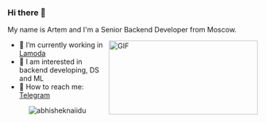 ### Hi there 👋


My name is Artem and I'm a Senior Backend Developer from Moscow.

<img align="right" alt="GIF" src="https://github.com/abhisheknaiidu/abhisheknaiidu/blob/master/code.gif?raw=true" width="300" height="150" />

- 🔭 I’m currently working in [Lamoda](https://tech.lamoda.ru/)
- 🤔 I am interested in backend developing, DS and ML
- 💬 How to reach me: [Telegram](https://t.me/tzepart)


<!--
**TzepART/tzepart** is a ✨ _special_ ✨ repository because its `README.md` (this file) appears on your GitHub profile.

Here are some ideas to get you started:

- 🔭 I’m currently working on ...
- 🌱 I’m currently learning ...
- 👯 I’m looking to collaborate on ...
- 🤔 I’m looking for help with ...
- 💬 Ask me about ...
- 📫 How to reach me: ...
- 😄 Pronouns: ...
- ⚡ Fun fact: ...
-->

<p align="center"> <img src="https://github-readme-stats.vercel.app/api?username=tzepart&show_icons=true&hide_border=true&theme=gotham" alt="abhisheknaiidu" />

